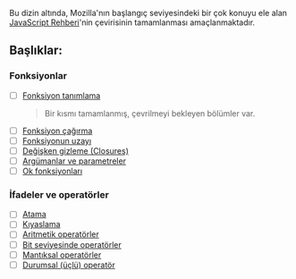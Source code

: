 Bu dizin altında, Mozilla'nın başlangıç seviyesindeki bir çok konuyu ele alan [JavaScript Rehberi](https://developer.mozilla.org/tr/docs/Web/JavaScript/Guide)'nin çevirisinin tamamlanması amaçlanmaktadır.

## Başlıklar:

### Fonksiyonlar
- [ ] [Fonksiyon tanımlama](Functions.md#fonksiyontanımlamaları)
    > Bir kısmı tamamlanmış, çevrilmeyi bekleyen bölümler var.
- [ ] [Fonksiyon çağırma](Functions.md#fonksiyonları-çağırma)
- [ ] [Fonksiyonun uzayı](Functions.md#fonksiyon-kapsamı)
- [ ] [Değişken gizleme (Closures)](Functions.md#closures)
- [ ] [Argümanlar ve parametreler](Functions.md#using-the-arguments-object)
- [ ] [Ok fonksiyonları](Functions.md#arrow-functions)

### İfadeler ve operatörler

- [ ] [Atama](Expressions_and_Operators.md#assignment-operators)
- [ ] [Kıyaslama](Expressions_and_Operators.md#comparison-operators)
- [ ] [Aritmetik operatörler](Expressions_and_Operators.md#arithmetic-operators)
- [ ] [Bit seviyesinde operatörler](Expressions_and_Operators.md#bitwise-operators)
- [ ] [Mantıksal operatörler](Expressions_and_Operators.md#logical-operators)
- [ ] [Durumsal (üçlü) operatör](Expressions_and_Operators.md#conditional-ternary-operator)

